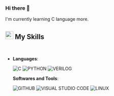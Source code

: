 ### Hi there 👋

I'm currently learning C language more.

## <img src="https://media2.giphy.com/media/QssGEmpkyEOhBCb7e1/giphy.gif?cid=ecf05e47a0n3gi1bfqntqmob8g9aid1oyj2wr3ds3mg700bl&rid=giphy.gif" width ="25"><b> My Skills</b>
<br>
<p align="center">

- **Languages**:
    
    ![C](https://img.shields.io/badge/C%20-%232370ED.svg?style=for-the-badge&logo=c&logoColor=white)
    ![PYTHON](https://img.shields.io/badge/Python%20-%2314354C.svg?style=for-the-badge&logo=python&logoColor=white)
    ![VERILOG](https://img.shields.io/badge/VERILOG-3776AB&style=for-the-badge)

  **Softwares and Tools**:
    
    ![GITHUB](https://img.shields.io/badge/github-%23121011.svg?style=for-the-badge&logo=github&logoColor=white)
    ![VISUAL STUDIO CODE](https://img.shields.io/badge/Visual%20Studio%20Code-0078d7.svg?style=for-the-badge&logo=visual-studio-code&logoColor=white)
    ![LINUX](https://img.shields.io/badge/Linux-FCC624?style=for-the-badge&logo=linux&logoColor=black)
<br>

<!--
**Park-Judong/Park-Judong** is a ✨ _special_ ✨ repository because its `README.md` (this file) appears on your GitHub profile.

Here are some ideas to get you started:

- 🔭 I’m currently working on ...
- 🌱 I’m currently learning ...
- 👯 I’m looking to collaborate on ...
- 🤔 I’m looking for help with ...
- 💬 Ask me about ...
- 📫 How to reach me: ...
- 😄 Pronouns: ...
- ⚡ Fun fact: ...
-->

